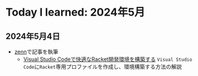 # Today I learned: 2024年5月

## 2024年5月4日

- [zenn](https://zenn.dev/atsushifx/)で記事を執筆
  - [Visual Studio Codeで快適なRacket開発環境を構築する](https://zenn.dev/atsushifx/articles/edu-racket-setup-vscode-profile)
    `Visual Studio Code`に`Racket`専用プロファイルを作成し、環境構築する方法の解説
